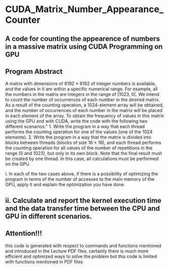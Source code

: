 # CUDA_Matrix_Number_Appearance_Counter
A code for counting the appearence of numbers in a massive matrix using CUDA Programming on GPU
-------------------------------------------------------------------------------------------------------
Program Abstract
-------------------------------------------------------------------------------------------------------
A matrix with dimensions of 8192 × 8192 of integer numbers is available, and the values in it are within a specific numerical range. For example, all the numbers in the matrix are integers in the range of [1023, 0[. We intend to count the number of occurrences of each number in the desired matrix. As a result of the counting operation, a 1024-element array will be obtained, and the number of occurrences of each number in the matrix will be placed in each element of the array. To obtain the frequency of values ​​in this matrix using the GPU and with CUDA, write the code with the following two different scenarios:"
	1. Write the program in a way that each thread performs the counting 	operation for one of the values (one of the 1024 elements).
	2. Write the program in a way that the matrix is divided into blocks 	between threads (blocks of size 16 × 16), and each thread performs the 	counting operation for all values of the number of repetitions in the 	range (0 and 1023), but only in its own block. Note that the final 	result must be created by one thread. In this case, all calculations 	must be performed on the GPU.

i. In each of the two cases above, if there is a possibility of optimizing the program in terms of the number of accesses to the main memory of the GPU, apply it and explain the optimization you have done.

ii. Calculate and report the kernel execution time and the data transfer time between the CPU and GPU in different scenarios.
-------------------------------------------------------------------------------------------------------
Attention!!!
-------------------------------------------------------------------------------------------------------
this code is generated with respect to commands and functions mentioned and introduced in the Lecture PDF files.
certainly there is much more efficient and optimized ways to solve the problem but this code is limited with functions mentioned in PDF files





